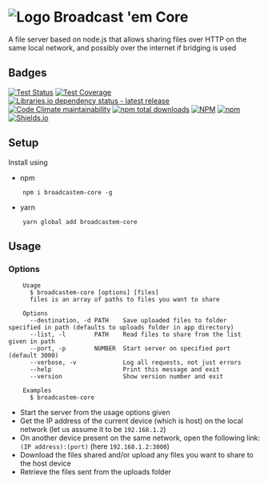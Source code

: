 # ![Logo](https://i.imgur.com/JAukmcD.png) Broadcast 'em Core
A file server based on node.js that allows sharing files over HTTP on the same
 local network, and possibly over the internet if bridging is used

## Badges
[![Test Status](https://gitlab.com/riskycase/broadcastem-core/badges/trunk/pipeline.svg?key_text=Tests&key_width=35)](https://gitlab.com/riskycase/broadcastem-core)
[![Test Coverage](https://gitlab.com/riskycase/broadcastem-core/badges/trunk/coverage.svg?key_text=Code%20coverage&key_width=90)](https://gitlab.com/riskycase/broadcastem-core)
[![Libraries.io dependency status - latest release](https://img.shields.io/librariesio/release/npm/broadcastem-core?label=Dependencies%20%28published%20version%29)](https://libraries.io/npm/broadcastem-core)
[![Code Climate maintainability](https://img.shields.io/codeclimate/maintainability/riskycase/broadcastem-core?label=Maintainability)](https://codeclimate.com/github/riskycase/broadcastem-core)
[![npm total downloads](https://img.shields.io/npm/dt/broadcastem-core?label=Total%20Downloads&logo=npm)](https://www.npmjs.com/package/broadcastem-core)
[![NPM](https://img.shields.io/npm/l/broadcastem-core?color=blue)](https://en.wikipedia.org/wiki/MIT_License)
[![npm](https://img.shields.io/npm/v/broadcastem-core?label=Latest%20Version)](https://www.npmjs.com/package/broadcastem-core)
[![Shields.io](https://img.shields.io/badge/Badge%20Provider-Shields.io-brightgreen)](https://shields.io/)

## Setup

Install using 
* npm
```
	npm i broadcastem-core -g
```
* yarn
```
	yarn global add broadcastem-core
```

## Usage

### Options

```
	Usage
	  $ broadcastem-core [options] [files]
	  files is an array of paths to files you want to share

	Options
	  --destination, -d	PATH	Save uploaded files to folder specified in path (defaults to uploads folder in app directory)
	  --list, -l		PATH	Read files to share from the list given in path
	  --port, -p		NUMBER	Start server on specified port (default 3000)
	  --verbose, -v				Log all requests, not just errors
	  --help					Print this message and exit
	  --version					Show version number and exit

	Examples
	  $ broadcastem-core  
```

* Start the server from the usage options given
* Get the IP address of the current device (which is host) on the local network
(let us assume it to be `192.168.1.2`)
* On another device present on the same network, open the following link:
`(IP address):(port)` (here `192.168.1.2:3000`)
* Download the files shared and/or upload any files you want to share to the 
host device
* Retrieve the files sent from the uploads folder
